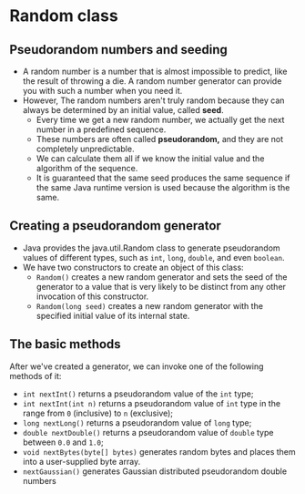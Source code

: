# Random class

## Pseudorandom numbers and seeding
- A random number is a number that is almost impossible to predict, like the result of throwing a die. A random number 
  generator can provide you with such a number when you need it.
- However, The random numbers aren't truly random because they can always be determined by an initial value, called **seed**.
  - Every time we get a new random number, we actually get the next number in a predefined sequence. 
  - These numbers are often called **pseudorandom,** and they are not completely unpredictable. 
  - We can calculate them all if we know the initial value and the algorithm of the sequence.
  - It is guaranteed that the same seed produces the same sequence if the same Java runtime version is used because the 
    algorithm is the same.

## Creating a pseudorandom generator
- Java provides the java.util.Random class to generate pseudorandom values of different types, such as `int`, `long`, 
  `double`, and even `boolean`. 
- We have two constructors to create an object of this class:
  - `Random()` creates a new random generator and sets the seed of the generator to a value that is very likely to be 
    distinct from any other invocation of this constructor.
  - `Random(long seed)` creates a new random generator with the specified initial value of its internal state.

## The basic methods
After we've created a generator, we can invoke one of the following methods of it:
- `int nextInt()` returns a pseudorandom value of the `int` type;
- `int nextInt(int n)` returns a pseudorandom value of `int` type in the range from `0` (inclusive) to `n` (exclusive);
- `long nextLong()` returns a pseudorandom value of `long` type;
- `double nextDouble()` returns a pseudorandom value of `double` type between `0.0` and `1.0`;
- `void nextBytes(byte[] bytes)` generates random bytes and places them into a user-supplied byte array.
- `nextGaussian()` generates Gaussian distributed pseudorandom double numbers